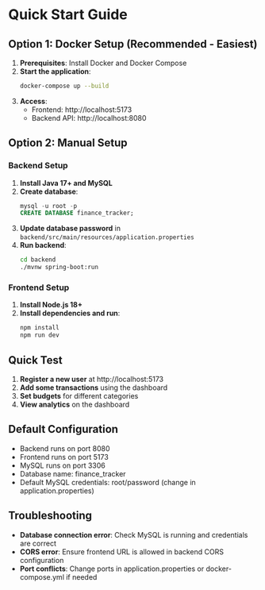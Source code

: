 # Quick Start Guide

## Option 1: Docker Setup (Recommended - Easiest)

1. **Prerequisites**: Install Docker and Docker Compose
2. **Start the application**:
   ```bash
   docker-compose up --build
   ```
3. **Access**:
   - Frontend: http://localhost:5173
   - Backend API: http://localhost:8080

## Option 2: Manual Setup

### Backend Setup
1. **Install Java 17+ and MySQL**
2. **Create database**:
   ```sql
   mysql -u root -p
   CREATE DATABASE finance_tracker;
   ```
3. **Update database password** in `backend/src/main/resources/application.properties`
4. **Run backend**:
   ```bash
   cd backend
   ./mvnw spring-boot:run
   ```

### Frontend Setup
1. **Install Node.js 18+**
2. **Install dependencies and run**:
   ```bash
   npm install
   npm run dev
   ```

## Quick Test
1. **Register a new user** at http://localhost:5173
2. **Add some transactions** using the dashboard
3. **Set budgets** for different categories
4. **View analytics** on the dashboard

## Default Configuration
- Backend runs on port 8080
- Frontend runs on port 5173
- MySQL runs on port 3306
- Database name: finance_tracker
- Default MySQL credentials: root/password (change in application.properties)

## Troubleshooting
- **Database connection error**: Check MySQL is running and credentials are correct
- **CORS error**: Ensure frontend URL is allowed in backend CORS configuration
- **Port conflicts**: Change ports in application.properties or docker-compose.yml if needed
